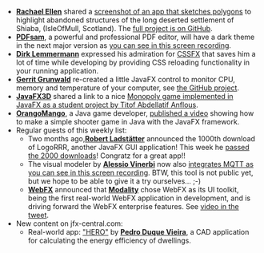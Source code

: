 * [**Rachael Ellen**](https://twitter.com/Geolocoder) shared a [screenshot of an app that sketches polygons](https://twitter.com/Geolocoder/status/1588208416547254272) to highlight abandoned structures of the long deserted settlement of Shiaba, (IsleOfMull, Scotland). The [full project is on GitHub](https://github.com/Esri/arcgis-runtime-samples-java).
* [**PDFsam**](https://twitter.com/PDFsamOSS), a powerful and professional PDF editor, will have a dark theme in the next major version as [you can see in this screen recording](https://twitter.com/PDFsamOSS/status/1588564518644617216).
* [**Dirk Lemmermann**](https://twitter.com/dlemmermann) expressed his admiration for [CSSFX](https://www.jfx-central.com/tools/cssfx) that saves him a lot of time while developing by providing CSS reloading functionality in your running application.
* [**Gerrit Grunwald**](https://twitter.com/hansolo_) re-created a little JavaFX control to monitor CPU, memory and temperature of your computer, see [the GitHub project](https://github.com/HanSolo/jcpu).
* [**JavaFX3D**](https://twitter.com/JavaFX3D) shared a link to a nice [Monopoly game implemented in JavaFX as a student project by Titof Abdellatif Anflous](https://twitter.com/JavaFX3D/status/1590145286118465536).
* [**OrangoMango**](https://twitter.com/orango_mango), a Java game developer, [published a video](https://www.youtube.com/watch?v=NOPdE1UoqRw) showing how to make a simple shooter game in Java with the JavaFX framework.
* Regular guests of this weekly list:
  * Two months ago,[**Robert Ladstätter**](https://twitter.com/rladstaetter) announced the 1000th download of LogoRRR, another JavaFX GUI application! This week he [passed the 2000 downloads](https://twitter.com/logorrr/status/1588802037923254272)! Congratz for a great app!!
  * The visual modeler by [**Alessio Vinerbi**](https://twitter.com/Alessio_Vinerbi) now also [integrates MQTT as you can see in this screen recording](https://twitter.com/Alessio_Vinerbi/status/1588849677645934594). BTW, this tool is not public yet, but we hope to be able to give it a try ourselves... ;-)
  * [**WebFX**](https://twitter.com/WebFXProject) announced that [**Modality**](modality.one) chose WebFX as its UI toolkit, being the first real-world WebFX application in development, and is driving forward the WebFX enterprise features. See [video in the tweet](https://twitter.com/WebFXProject/status/1589961407469977600).
* New content on jfx-central.com:
  * Real-world app: ["HERO"](https://www.jfx-central.com/real_world/hero) by [**Pedro Duque Vieira**](https://twitter.com/P_Duke), a CAD application for calculating the energy efficiency of dwellings. 